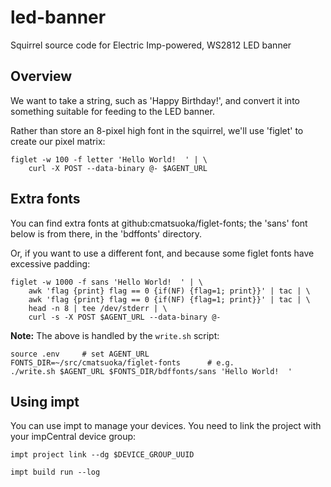 # led-banner

Squirrel source code for Electric Imp-powered, WS2812 LED banner

## Overview

We want to take a string, such as 'Happy Birthday!', and convert it into
something suitable for feeding to the LED banner.

Rather than store an 8-pixel high font in the squirrel, we'll use 'figlet'
to create our pixel matrix:

    figlet -w 100 -f letter 'Hello World!  ' | \
        curl -X POST --data-binary @- $AGENT_URL

## Extra fonts

You can find extra fonts at github:cmatsuoka/figlet-fonts; the 'sans' font
below is from there, in the 'bdffonts' directory.

Or, if you want to use a different font, and because some figlet fonts have
excessive padding:

    figlet -w 1000 -f sans 'Hello World!  ' | \
        awk 'flag {print} flag == 0 {if(NF) {flag=1; print}}' | tac | \
        awk 'flag {print} flag == 0 {if(NF) {flag=1; print}}' | tac | \
        head -n 8 | tee /dev/stderr | \
        curl -s -X POST $AGENT_URL --data-binary @-

**Note:** The above is handled by the `write.sh` script:

    source .env     # set AGENT_URL
    FONTS_DIR=~/src/cmatsuoka/figlet-fonts      # e.g.
    ./write.sh $AGENT_URL $FONTS_DIR/bdffonts/sans 'Hello World!  '

## Using impt

You can use impt to manage your devices. You need to link the project with
your impCentral device group:

    impt project link --dg $DEVICE_GROUP_UUID

    impt build run --log
